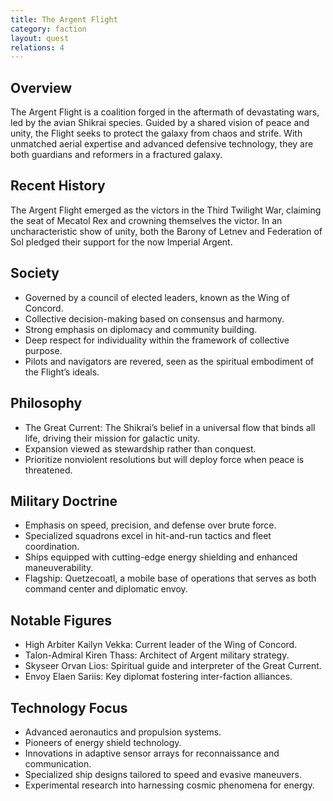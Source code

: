 ```yaml
---
title: The Argent Flight 
category: faction
layout: quest
relations: 4
---
```


## Overview

The Argent Flight is a coalition forged in the aftermath of devastating wars, led by the avian Shikrai species. Guided by a shared vision of peace and unity, the Flight seeks to protect the galaxy from chaos and strife. With unmatched aerial expertise and advanced defensive technology, they are both guardians and reformers in a fractured galaxy.

## Recent History

The Argent Flight emerged as the victors in the Third Twilight War, claiming the seat of Mecatol Rex and crowning themselves the victor. In an uncharacteristic show of unity, both the Barony of Letnev and Federation of Sol pledged their support for the now Imperial Argent.

## Society

* Governed by a council of elected leaders, known as the Wing of Concord.
* Collective decision-making based on consensus and harmony.
* Strong emphasis on diplomacy and community building.
* Deep respect for individuality within the framework of collective purpose.
* Pilots and navigators are revered, seen as the spiritual embodiment of the Flight’s ideals.

## Philosophy

* The Great Current: The Shikrai’s belief in a universal flow that binds all life, driving their mission for galactic unity.
* Expansion viewed as stewardship rather than conquest.
* Prioritize nonviolent resolutions but will deploy force when peace is threatened.

## Military Doctrine

* Emphasis on speed, precision, and defense over brute force.
* Specialized squadrons excel in hit-and-run tactics and fleet coordination.
* Ships equipped with cutting-edge energy shielding and enhanced maneuverability.
* Flagship: Quetzecoatl, a mobile base of operations that serves as both command center and diplomatic envoy.

## Notable Figures

* High Arbiter Kailyn Vekka: Current leader of the Wing of Concord.
* Talon-Admiral Kiren Thass: Architect of Argent military strategy.
* Skyseer Orvan Lios: Spiritual guide and interpreter of the Great Current.
* Envoy Elaen Sariis: Key diplomat fostering inter-faction alliances.

## Technology Focus
* Advanced aeronautics and propulsion systems.
* Pioneers of energy shield technology.
* Innovations in adaptive sensor arrays for reconnaissance and communication.
* Specialized ship designs tailored to speed and evasive maneuvers.
* Experimental research into harnessing cosmic phenomena for energy.